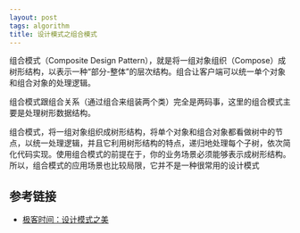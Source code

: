```yaml
---
layout: post
tags: algorithm
title: 设计模式之组合模式
---
```

组合模式（Composite Design Pattern），就是将一组对象组织（Compose）成树形结构，以表示一种“部分-整体”的层次结构。组合让客户端可以统一单个对象和组合对象的处理逻辑。

组合模式跟组合关系（通过组合来组装两个类）完全是两码事，这里的组合模式主要是处理树形数据结构。

组合模式，将一组对象组织成树形结构，将单个对象和组合对象都看做树中的节点，以统一处理逻辑，并且它利用树形结构的特点，递归地处理每个子树，依次简化代码实现。使用组合模式的前提在于，你的业务场景必须能够表示成树形结构。所以，组合模式的应用场景也比较局限，它并不是一种很常用的设计模式

## 参考链接
- [极客时间：设计模式之美](https://time.geekbang.org/column/article/207456)